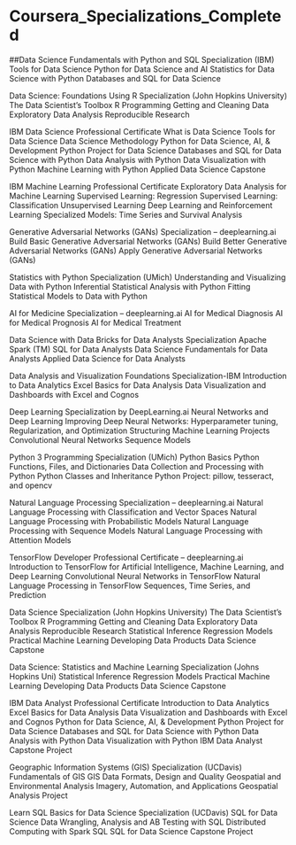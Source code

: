 # Coursera_Specializations_Completed

##Data Science Fundamentals with Python and SQL Specialization (IBM)
  Tools for Data Science
  Python for Data Science and AI
  Statistics for Data Science with Python
  Databases and SQL for Data Science

Data Science: Foundations Using R Specialization (John Hopkins University)
    	The Data Scientist’s Toolbox
    	R Programming
    	Getting and Cleaning Data
    	Exploratory Data Analysis
    	Reproducible Research

IBM Data Science Professional Certificate
    	What is Data Science
    	Tools for Data Science
    	Data Science Methodology
    	Python for Data Science, AI, & Development
    	Python Project for Data Science
    	Databases and SQL for Data Science with Python
    	Data Analysis with Python
    	Data Visualization with Python
    	Machine Learning with Python
    	Applied Data Science Capstone

IBM Machine Learning Professional Certificate
    	Exploratory Data Analysis for Machine Learning
     	Supervised Learning: Regression
     	Supervised Learning: Classification
     	Unsupervised Learning
     	Deep Learning and Reinforcement Learning
     	Specialized Models: Time Series and Survival Analysis

Generative Adversarial Networks (GANs) Specialization – deeplearning.ai
    	Build Basic Generative Adversarial Networks (GANs)
    	Build Better Generative Adversarial Networks (GANs)
    	Apply Generative Adversarial Networks (GANs)

Statistics with Python Specialization (UMich)
      Understanding and Visualizing Data with Python
    	Inferential Statistical Analysis with Python
    	Fitting Statistical Models to Data with Python

AI for Medicine Specialization – deeplearning.ai
    	AI for Medical Diagnosis
    	AI for Medical Prognosis
    	AI for Medical Treatment

Data Science with Data Bricks for Data Analysts Specialization
    	Apache Spark (TM) SQL for Data Analysts
    	Data Science Fundamentals for Data Analysts
    	Applied Data Science for Data Analysts

Data Analysis and Visualization Foundations Specialization-IBM
    	Introduction to Data Analytics
    	Excel Basics for Data Analysis
    	Data Visualization and Dashboards with Excel and Cognos

Deep Learning Specialization by DeepLearning.ai
    	Neural Networks and Deep Learning
    	Improving Deep Neural Networks: Hyperparameter tuning, Regularization, and Optimization
    	Structuring Machine Learning Projects
    	Convolutional Neural Networks
    	Sequence Models

Python 3 Programming Specialization (UMich)
    	Python Basics
    	Python Functions, Files, and Dictionaries
    	Data Collection and Processing with Python
    	Python Classes and Inheritance
    	Python Project: pillow, tesseract, and opencv

Natural Language Processing Specialization – deeplearning.ai
    	Natural Language Processing with Classification and Vector Spaces
    	Natural Language Processing with Probabilistic Models
    	Natural Language Processing with Sequence Models
    	Natural Language Processing with Attention Models

TensorFlow Developer Professional Certificate – deeplearning.ai
    	Introduction to TensorFlow for Artificial Intelligence, Machine Learning, and Deep Learning
    	Convolutional Neural Networks in TensorFlow
    	Natural Language Processing in TensorFlow
    	Sequences, Time Series, and Prediction

Data Science Specialization (John Hopkins University)
    	The Data Scientist’s Toolbox
    	R Programming
    	Getting and Cleaning Data
    	Exploratory Data Analysis
    	Reproducible Research
    	Statistical Inference
    	Regression Models
    	Practical Machine Learning
     	Developing Data Products
    	Data Science Capstone

Data Science: Statistics and Machine Learning Specialization (Johns Hopkins Uni)
    	Statistical Inference
    	Regression Models
    	Practical Machine Learning
    	Developing Data Products
    	Data Science Capstone

IBM Data Analyst Professional Certificate
    	Introduction to Data Analytics
    	Excel Basics for Data Analysis
    	Data Visualization and Dashboards with Excel and Cognos
    	Python for Data Science, AI, & Development
    	Python Project for Data Science
    	Databases and SQL for Data Science with Python
    	Data Analysis with Python
    	Data Visualization with Python
    	IBM Data Analyst Capstone Project

Geographic Information Systems (GIS) Specialization (UCDavis)
    	Fundamentals of GIS
    	GIS Data Formats, Design and Quality
    	Geospatial and Environmental Analysis
    	Imagery, Automation, and Applications
    	Geospatial Analysis Project

Learn SQL Basics for Data Science Specialization (UCDavis)
    	SQL for Data Science
    	Data Wrangling, Analysis and AB Testing with SQL
    	Distributed Computing with Spark SQL
    	SQL for Data Science Capstone Project

